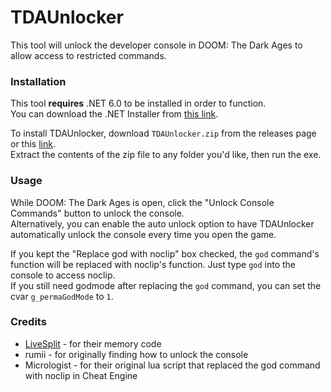 # TDAUnlocker
This tool will unlock the developer console in DOOM: The Dark Ages to allow access to restricted commands.

### Installation
This tool **requires** .NET 6.0 to be installed in order to function.  
You can download the .NET Installer from [this link](https://dotnet.microsoft.com/en-us/download/dotnet/thank-you/runtime-desktop-6.0.36-windows-x64-installer).

To install TDAUnlocker, download `TDAUnlocker.zip` from the releases page or this [link](https://github.com/bowsr/TDAUnlocker/releases/latest/download/TDAUnlocker.zip).  
Extract the contents of the zip file to any folder you'd like, then run the exe.

### Usage
While DOOM: The Dark Ages is open, click the "Unlock Console Commands" button to unlock the console.  
Alternatively, you can enable the auto unlock option to have TDAUnlocker automatically unlock the console every time you open the game.

If you kept the "Replace god with noclip" box checked, the `god` command's function will be replaced with noclip's function. Just type `god` into the console to access noclip.  
If you still need godmode after replacing the `god` command, you can set the cvar `g_permaGodMode` to `1`.

### Credits
- [LiveSplit](https://github.com/LiveSplit/LiveSplit) - for their memory code
- rumii - for originally finding how to unlock the console
- Micrologist - for their original lua script that replaced the god command with noclip in Cheat Engine
